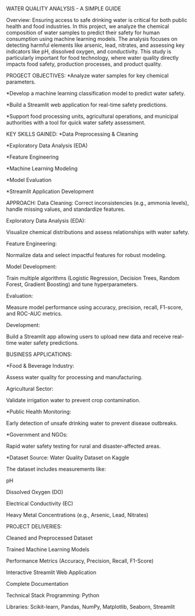 WATER QUALITY ANALYSIS - A SIMPLE GUIDE

Overview:
Ensuring access to safe drinking water is critical for both public health and food industries.
In this project, we analyze the chemical composition of water samples to predict their safety for human consumption using machine learning models. The analysis focuses on detecting harmful elements like arsenic, lead, nitrates, and assessing key indicators like pH, dissolved oxygen, and conductivity.
This study is particularly important for food technology, where water quality directly impacts food safety, production processes, and product quality.

PROGECT OBJECTIVES:
   *Analyze water samples for key chemical parameters.
   
   *Develop a machine learning classification model to predict water safety.
   
   *Build a Streamlit web application for real-time safety predictions.
   
   *Support food processing units, agricultural operations, and municipal authorities with a tool for quick water safety assessment.

KEY SKILLS GAINED:
    *Data Preprocessing & Cleaning
    
   *Exploratory Data Analysis (EDA)
   
   *Feature Engineering
   
   *Machine Learning Modeling
   
   *Model Evaluation
   
   *Streamlit Application Development

APPROACH:
   Data Cleaning:
      Correct inconsistencies (e.g., ammonia levels), handle missing values, and standardize features.
          
   Exploratory Data Analysis (EDA):
   
   Visualize chemical distributions and assess relationships with water safety.
          
   Feature Engineering:
   
   Normalize data and select impactful features for robust modeling.
         
   Model Development:
    
   Train multiple algorithms (Logistic Regression, Decision Trees, Random Forest, Gradient Boosting) and tune hyperparameters.
        
  Evaluation:
  
   Measure model performance using accuracy, precision, recall, F1-score, and ROC-AUC metrics.
        
   Development:
   
   Build a Streamlit app allowing users to upload new data and receive real-time water safety predictions.

BUSINESS APPLICATIONS:

*Food & Beverage Industry:

Assess water quality for processing and manufacturing.

Agricultural Sector:

Validate irrigation water to prevent crop contamination.

*Public Health Monitoring:

Early detection of unsafe drinking water to prevent disease outbreaks.

*Government and NGOs:

Rapid water safety testing for rural and disaster-affected areas.

*Dataset
Source: Water Quality Dataset on Kaggle

The dataset includes measurements like:

pH

Dissolved Oxygen (DO)

Electrical Conductivity (EC)

Heavy Metal Concentrations (e.g., Arsenic, Lead, Nitrates)

PROJECT DELIVERIES:

Cleaned and Preprocessed Dataset

Trained Machine Learning Models

Performance Metrics (Accuracy, Precision, Recall, F1-Score)

Interactive Streamlit Web Application

Complete Documentation

Technical Stack
Programming: Python

Libraries: Scikit-learn, Pandas, NumPy, Matplotlib, Seaborn, Streamlit

